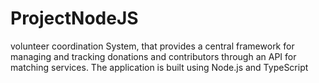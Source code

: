 # ProjectNodeJS
volunteer coordination System, that provides a central framework for managing and tracking donations and contributors through an API for matching services.
The application is built using Node.js and TypeScript
